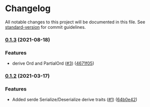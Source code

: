 # Changelog

All notable changes to this project will be documented in this file. See [standard-version](https://github.com/conventional-changelog/standard-version) for commit guidelines.

### [0.1.3](https://github.com/fMeow/decimal-percentage-rs/compare/v0.1.2...v0.1.3) (2021-08-18)


### Features

* derive Ord and PartialOrd ([#3](https://github.com/fMeow/decimal-percentage-rs/issues/3)) ([4671f05](https://github.com/fMeow/decimal-percentage-rs/commit/4671f055528b3bc17de29e0e93c36441b20daa96))

### [0.1.2](https://github.com/fMeow/decimal-percentage-rs/compare/v0.1.1...v0.1.2) (2021-03-17)


### Features

* Added serde Serialize/Deserialize derive traits ([#1](https://github.com/fMeow/decimal-percentage-rs/issues/1)) ([64b0e42](https://github.com/fMeow/decimal-percentage-rs/commit/64b0e4213f1352d79d0a83399064c86ec73fa26b))
